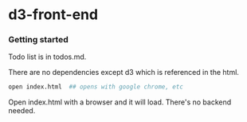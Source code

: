 # d3-front-end

### Getting started

Todo list is in todos.md.

There are no dependencies except d3 which is referenced in the html.

```bash
open index.html  ## opens with google chrome, etc
```

Open index.html with a browser and it will load. There's no backend needed.
